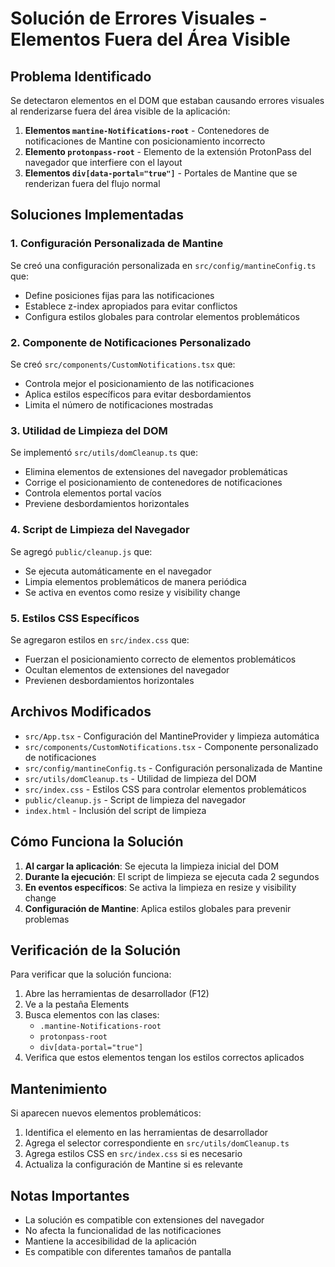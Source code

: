 # Solución de Errores Visuales - Elementos Fuera del Área Visible

## Problema Identificado

Se detectaron elementos en el DOM que estaban causando errores visuales al renderizarse fuera del área visible de la aplicación:

1. **Elementos `mantine-Notifications-root`** - Contenedores de notificaciones de Mantine con posicionamiento incorrecto
2. **Elemento `protonpass-root`** - Elemento de la extensión ProtonPass del navegador que interfiere con el layout
3. **Elementos `div[data-portal="true"]`** - Portales de Mantine que se renderizan fuera del flujo normal

## Soluciones Implementadas

### 1. Configuración Personalizada de Mantine

Se creó una configuración personalizada en `src/config/mantineConfig.ts` que:
- Define posiciones fijas para las notificaciones
- Establece z-index apropiados para evitar conflictos
- Configura estilos globales para controlar elementos problemáticos

### 2. Componente de Notificaciones Personalizado

Se creó `src/components/CustomNotifications.tsx` que:
- Controla mejor el posicionamiento de las notificaciones
- Aplica estilos específicos para evitar desbordamientos
- Limita el número de notificaciones mostradas

### 3. Utilidad de Limpieza del DOM

Se implementó `src/utils/domCleanup.ts` que:
- Elimina elementos de extensiones del navegador problemáticas
- Corrige el posicionamiento de contenedores de notificaciones
- Controla elementos portal vacíos
- Previene desbordamientos horizontales

### 4. Script de Limpieza del Navegador

Se agregó `public/cleanup.js` que:
- Se ejecuta automáticamente en el navegador
- Limpia elementos problemáticos de manera periódica
- Se activa en eventos como resize y visibility change

### 5. Estilos CSS Específicos

Se agregaron estilos en `src/index.css` que:
- Fuerzan el posicionamiento correcto de elementos problemáticos
- Ocultan elementos de extensiones del navegador
- Previenen desbordamientos horizontales

## Archivos Modificados

- `src/App.tsx` - Configuración del MantineProvider y limpieza automática
- `src/components/CustomNotifications.tsx` - Componente personalizado de notificaciones
- `src/config/mantineConfig.ts` - Configuración personalizada de Mantine
- `src/utils/domCleanup.ts` - Utilidad de limpieza del DOM
- `src/index.css` - Estilos CSS para controlar elementos problemáticos
- `public/cleanup.js` - Script de limpieza del navegador
- `index.html` - Inclusión del script de limpieza

## Cómo Funciona la Solución

1. **Al cargar la aplicación**: Se ejecuta la limpieza inicial del DOM
2. **Durante la ejecución**: El script de limpieza se ejecuta cada 2 segundos
3. **En eventos específicos**: Se activa la limpieza en resize y visibility change
4. **Configuración de Mantine**: Aplica estilos globales para prevenir problemas

## Verificación de la Solución

Para verificar que la solución funciona:

1. Abre las herramientas de desarrollador (F12)
2. Ve a la pestaña Elements
3. Busca elementos con las clases:
   - `.mantine-Notifications-root`
   - `protonpass-root`
   - `div[data-portal="true"]`
4. Verifica que estos elementos tengan los estilos correctos aplicados

## Mantenimiento

Si aparecen nuevos elementos problemáticos:

1. Identifica el elemento en las herramientas de desarrollador
2. Agrega el selector correspondiente en `src/utils/domCleanup.ts`
3. Agrega estilos CSS en `src/index.css` si es necesario
4. Actualiza la configuración de Mantine si es relevante

## Notas Importantes

- La solución es compatible con extensiones del navegador
- No afecta la funcionalidad de las notificaciones
- Mantiene la accesibilidad de la aplicación
- Es compatible con diferentes tamaños de pantalla
